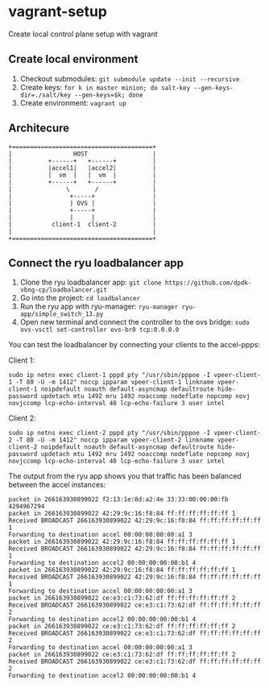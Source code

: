 # vagrant-setup

Create local control plane setup with vagrant

## Create local environment

1. Checkout submodules: `git submodule update --init --recursive`
2. Create keys: `for k in master minion; do salt-key --gen-keys-dir=./salt/key
   --gen-keys=$k; done`
3. Create environment: `vagrant up`

## Architecure

```
+=======================================+
|                 HOST                  |
|          +------+   +------+          |
|          |accel1|   |accel2|          |
|          |  vm  |   |  vm  |          |
|          +------+   +------+          |
|               \       /               |
|                +-----+                |
|                | OVS |                |
|                +-----+                |
|                |     |                |
|           client-1  client-2          |
|                                       |
+=======================================+
```

## Connect the ryu loadbalancer app

1. Clone the ryu loadbalancer app: `git clone https://github.com/dpdk-vbng-cp/loadbalancer.git`
2. Go into the project: `cd loadbalancer`
3. Run the ryu app with ryu-manager: `ryu-manager ryu-app/simple_switch_13.py`
4. Open new terminal and connect the controller to the ovs bridge: `sudo
   ovs-vsctl set-controller ovs-br0 tcp:0.0.0.0`

You can test the loadbalancer by connecting your clients to the accel-ppps:

Client 1:

```
sudo ip netns exec client-1 pppd pty "/usr/sbin/pppoe -I vpeer-client-1 -T 80 -U -m 1412" noccp ipparam vpeer-client-1 linkname vpeer-client-1 noipdefault noauth default-asyncmap defaultroute hide-password updetach mtu 1492 mru 1492 noaccomp nodeflate nopcomp novj novjccomp lcp-echo-interval 40 lcp-echo-failure 3 user intel
```

Client 2:

```
sudo ip netns exec client-2 pppd pty "/usr/sbin/pppoe -I vpeer-client-2 -T 80 -U -m 1412" noccp ipparam vpeer-client-2 linkname vpeer-client-2 noipdefault noauth default-asyncmap defaultroute hide-password updetach mtu 1492 mru 1492 noaccomp nodeflate nopcomp novj novjccomp lcp-echo-interval 40 lcp-echo-failure 3 user intel
```

The output from the ryu app shows you that traffic has been balanced between
the accel instances:

```
packet in 266163930899022 f2:13:1e:8d:a2:4e 33:33:00:00:00:fb 4294967294
packet in 266163930899022 42:29:9c:16:f8:84 ff:ff:ff:ff:ff:ff 1
Received BROADCAST 266163930899022 42:29:9c:16:f8:84 ff:ff:ff:ff:ff:ff 1
Forwarding to destination accel 00:00:00:00:00:a1 3
packet in 266163930899022 42:29:9c:16:f8:84 ff:ff:ff:ff:ff:ff 1
Received BROADCAST 266163930899022 42:29:9c:16:f8:84 ff:ff:ff:ff:ff:ff 1
Forwarding to destination accel2 00:00:00:00:00:b1 4
packet in 266163930899022 42:29:9c:16:f8:84 ff:ff:ff:ff:ff:ff 1
Received BROADCAST 266163930899022 42:29:9c:16:f8:84 ff:ff:ff:ff:ff:ff 1
Forwarding to destination accel 00:00:00:00:00:a1 3
packet in 266163930899022 ce:e3:c1:73:62:df ff:ff:ff:ff:ff:ff 2
Received BROADCAST 266163930899022 ce:e3:c1:73:62:df ff:ff:ff:ff:ff:ff 2
Forwarding to destination accel2 00:00:00:00:00:b1 4
packet in 266163930899022 ce:e3:c1:73:62:df ff:ff:ff:ff:ff:ff 2
Received BROADCAST 266163930899022 ce:e3:c1:73:62:df ff:ff:ff:ff:ff:ff 2
Forwarding to destination accel 00:00:00:00:00:a1 3
packet in 266163930899022 ce:e3:c1:73:62:df ff:ff:ff:ff:ff:ff 2
Received BROADCAST 266163930899022 ce:e3:c1:73:62:df ff:ff:ff:ff:ff:ff 2
Forwarding to destination accel2 00:00:00:00:00:b1 4
```
